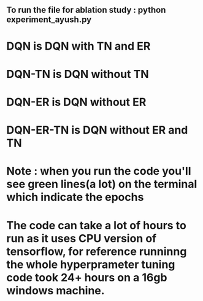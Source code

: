 ## To run the file for ablation study : python experiment_ayush.py
# DQN is  DQN with TN and ER
# DQN-TN is DQN without TN
# DQN-ER is DQN without ER
# DQN-ER-TN is DQN without ER and TN

# Note : when you run the code you'll see green lines(a lot) on the terminal which indicate the epochs
# The code can take a lot of hours to run as it uses CPU version of tensorflow, for reference runninng the whole hyperprameter tuning code took 24+ hours on a 16gb windows machine. 